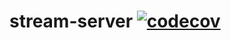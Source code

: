 # stream-server [![codecov](https://codecov.io/gh/Demolicat/stream-server/branch/main/graph/badge.svg?token=0PNUJGFDQA)](https://codecov.io/gh/Demolicat/stream-server)


